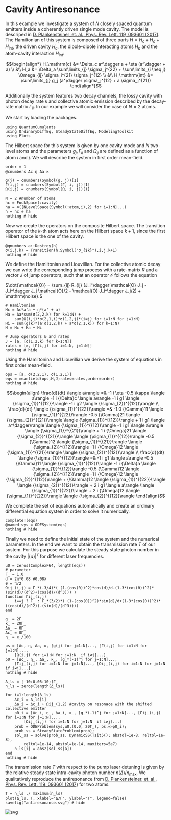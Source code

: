 # Cavity Antiresonance

In this example we investigate a system of $N$ closely spaced quantum emitters inside a coherently driven single mode cavity. The model is descriped in [D. Plankensteiner, et. al., Phys. Rev. Lett. 119, 093601 (2017)](https://journals.aps.org/prl/abstract/10.1103/PhysRevLett.119.093601).
The Hamiltonian of this system is composed of three parts $H = H_c + H_a + H_{\mathrm{int}}$, the driven cavity $H_c$, the dipole-dipole interacting atoms $H_a$ and the atom-cavity interaction $H_\mathrm{int}$:

```math
\begin{align*}
H_\mathrm{c} &= \Delta_c a^\dagger a + \eta (a^\dagger + a) \\
&\\
H_a &= \Delta_a \sum\limits_{j} \sigma_j^{22} + \sum\limits_{i \neq j} \Omega_{ij} \sigma_i^{21} \sigma_j^{12} \\
&\\
H_\mathrm{int} &= \sum\limits_{j} g_j (a^\dagger \sigma_j^{12} + a \sigma_j^{21})
\end{align*}
```

Additionally the system features two decay channels, the lossy cavity with photon decay rate $\kappa$ and collective atomic emission described by the decay-rate matrix $\Gamma_{ij}$. In our example we will consider the case of $N=2$ atoms.

We start by loading the packages.


```@example antiresonance
using QuantumCumulants
using OrdinaryDiffEq, SteadyStateDiffEq, ModelingToolkit
using Plots
```

The Hilbert space for this system is given by one cavity mode and $N$ two-level atoms and the parameters $g_j, \, \Gamma_{ij}$ and $\Omega_{ij}$ are defined as a function of atom $i$ and $j$. We will describe the system in first order mean-field.


```@example antiresonance
order = 1
@cnumbers Δc η Δa κ

g(j) = cnumbers(Symbol(g, j))[1]
Γ(i,j) = cnumbers(Symbol(Γ, i, j))[1]
Ω(i,j) = cnumbers(Symbol(Ω, i, j))[1]

N = 2 #number of atoms
hc = FockSpace(:cavity)
ha = ⊗([NLevelSpace(Symbol(:atom,i),2) for i=1:N]...)
h = hc ⊗ ha
nothing # hide
```

Now we create the operators on the composite Hilbert space. The transition operator of the $k$-th atom acts here on the Hilbert space $k+1$, since the first Hilbert space is the one of the cavity.


```@example antiresonance
@qnumbers a::Destroy(h)
σ(i,j,k) = Transition(h,Symbol("σ_{$k}"),i,j,k+1)
nothing # hide
```


We define the Hamiltonian and Liouvillian. For the collective atomic decay we can write the corresponding jump process with a rate-matrix $R$ and a vector $J$ of jump operators, such that an operator $\mathcal{O}$ follows the equation

$\dot{\mathcal{O}} = \sum_{ij} R_{ij} (J_i^\dagger \mathcal{O} J_j - J_i^\dagger J_j \mathcal{O}/2 -  \mathcal{O} J_i^\dagger J_j/2) + \mathrm{noise}.$


```@example antiresonance
# Hamiltonian
Hc = Δc*a'a + η*(a' + a)
Ha = Δa*sum(σ(2,2,k) for k=1:N) +
    sum(Ω(i,j)*σ(2,1,i)*σ(1,2,j)*(i≠j) for i=1:N for j=1:N)
Hi = sum(g(k)*(a'σ(1,2,k) + a*σ(2,1,k)) for k=1:N)
H = Hc + Ha + Hi

# Jump operators & and rates
J = [a, [σ(1,2,k) for k=1:N]]
rates = [κ, [Γ(i,j) for i=1:N, j=1:N]]
nothing # hide
```

Using the Hamiltonina and Liouvillian we derive the system of equations in first order mean-field.


```@example antiresonance
ops = [a, σ(2,2,1), σ(1,2,1)]
eqs = meanfield(ops,H,J;rates=rates,order=order)
nothing # hide
```

```math
\begin{align}
\frac{d}{dt} \langle a\rangle  =& -1 i \eta -0.5 \kappa \langle a\rangle  -1 i {\Delta}c \langle a\rangle  -1 i g1 \langle {\sigma_{1}}^{{12}}\rangle  -1 i g2 \langle {\sigma_{2}}^{{12}}\rangle  \\
\frac{d}{dt} \langle {\sigma_{1}}^{{22}}\rangle  =& -1.0 {\Gamma}11 \langle {\sigma_{1}}^{{22}}\rangle  -0.5 {\Gamma}21 \langle {\sigma_{2}}^{{21}}\rangle  \langle {\sigma_{1}}^{{12}}\rangle  + 1 i g1 \langle a^\dagger\rangle  \langle {\sigma_{1}}^{{12}}\rangle  -1 i g1 \langle a\rangle  \langle {\sigma_{1}}^{{21}}\rangle  + 1 i {\Omega}21 \langle {\sigma_{2}}^{{21}}\rangle  \langle {\sigma_{1}}^{{12}}\rangle  -0.5 {\Gamma}12 \langle {\sigma_{1}}^{{21}}\rangle  \langle {\sigma_{2}}^{{12}}\rangle  -1 i {\Omega}12 \langle {\sigma_{1}}^{{21}}\rangle  \langle {\sigma_{2}}^{{12}}\rangle  \\
\frac{d}{dt} \langle {\sigma_{1}}^{{12}}\rangle  =& -1 i g1 \langle a\rangle  -0.5 {\Gamma}11 \langle {\sigma_{1}}^{{12}}\rangle  -1 i {\Delta}a \langle {\sigma_{1}}^{{12}}\rangle  -0.5 {\Gamma}12 \langle {\sigma_{2}}^{{12}}\rangle  -1 i {\Omega}12 \langle {\sigma_{2}}^{{12}}\rangle  + {\Gamma}12 \langle {\sigma_{1}}^{{22}}\rangle  \langle {\sigma_{2}}^{{12}}\rangle  + 2 i g1 \langle a\rangle  \langle {\sigma_{1}}^{{22}}\rangle  + 2 i {\Omega}12 \langle {\sigma_{1}}^{{22}}\rangle  \langle {\sigma_{2}}^{{12}}\rangle
\end{align}
```


We complete the set of equations automatically and create an ordinary differential equation system in order to solve it numerically.


```@example antiresonance
complete!(eqs)
@named sys = ODESystem(eqs)
nothing # hide
```

Finally we need to define the initial state of the system and the numerical parameters. In the end we want to obtain the transmission rate $T$ of our system. For this purpose we calculate the steady state photon number in the cavity $|\langle a \rangle|^2$ for different laser frequencies.


```@example antiresonance
u0 = zeros(ComplexF64, length(eqs))
# parameter
Γ_ = 1.0
d = 2π*0.08 #0.08λ
θ = π/2
Ωij_(i,j) = Γ_*(-3/4)*( (1-(cos(θ))^2)*cos(d)/d-(1-3*(cos(θ))^2)*(sin(d)/(d^2)+(cos(d)/(d^3))) )
function Γij_(i,j)
    i==j ? Γ_ : Γ_*(3/2)*( (1-(cos(θ))^2)*sin(d)/d+(1-3*(cos(θ))^2)*((cos(d)/(d^2))-(sin(d)/(d^3))))
end

g_ = 2Γ_
κ_ = 20Γ_
Δa_ = 0Γ_
Δc_ = 0Γ_
η_ = κ_/100

ps = [Δc, η, Δa, κ, [g(j) for j=1:N]..., [Γ(i,j) for i=1:N for j=1:N]...,
    [Ω(i,j) for i=1:N for j=1:N  if i≠j]...]
p0 = [Δc_, η_, Δa_, κ_, [g_*(-1)^j for j=1:N]...,
    [Γij_(i,j) for i=1:N for j=1:N]..., [Ωij_(i,j) for i=1:N for j=1:N  if i≠j]...]
nothing # hide
```


```@example antiresonance
Δ_ls = [-10:0.05:10;]Γ_
n_ls = zeros(length(Δ_ls))

for i=1:length(Δ_ls)
    Δc_i = Δ_ls[i]
    Δa_i = Δc_i + Ωij_(1,2) #cavity on resonace with the shifted collective emitter
    p0_i = [Δc_i, η_, Δa_i, κ_, [g_*(-1)^j for j=1:N]..., [Γij_(i,j) for i=1:N for j=1:N]...,
        [Ωij_(i,j) for i=1:N for j=1:N  if i≠j]...]
    prob = ODEProblem(sys,u0,(0.0, 20Γ_), ps.=>p0_i);
    prob_ss = SteadyStateProblem(prob);
    sol_ss = solve(prob_ss, DynamicSS(Tsit5(); abstol=1e-8, reltol=1e-8),
        reltol=1e-14, abstol=1e-14, maxiters=5e7)
    n_ls[i] = abs2(sol_ss[a])
end
nothing # hide
```

The transmission rate $T$ with respect to the pump laser detuning is given by the relative steady state intra-cavity photon number $n(\Delta)/n_\mathrm{max}$. We qualitatively reproduce the antiresonance from [D. Plankensteiner, et. al., Phys. Rev. Lett. 119, 093601 (2017)](https://journals.aps.org/prl/abstract/10.1103/PhysRevLett.119.093601) for two atoms.


```@example antiresonance
T = n_ls ./ maximum(n_ls)
plot(Δ_ls, T, xlabel="Δ/Γ", ylabel="T", legend=false)
savefig("antiresonance.svg") # hide
```

![svg](antiresonance.svg)
